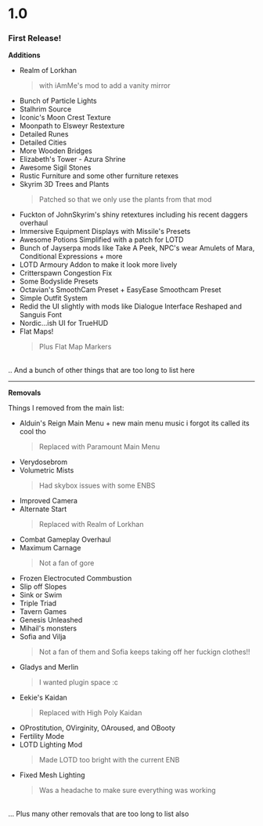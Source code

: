 # 1.0
### First Release!

**Additions**
- Realm of Lorkhan
  > with iAmMe's mod to add a vanity mirror
- Bunch of Particle Lights
- Stalhrim Source
- Iconic's Moon Crest Texture
- Moonpath to Elsweyr Restexture
- Detailed Runes
- Detailed Cities
- More Wooden Bridges
- Elizabeth's Tower - Azura Shrine
- Awesome Sigil Stones
- Rustic Furniture and some other furniture retexes
-  Skyrim 3D Trees and Plants
   > Patched so that we only use the plants from that mod
- Fuckton of JohnSkyrim's shiny retextures including his recent daggers overhaul
- Immersive Equipment Displays with Missile's Presets
- Awesome Potions Simplified with a patch for LOTD
- Bunch of Jayserpa mods like Take A Peek, NPC's wear Amulets of Mara, Conditional Expressions + more
- LOTD Armoury Addon to make it look more lively
- Critterspawn Congestion Fix
- Some Bodyslide Presets
- Octavian's SmoothCam Preset + EasyEase Smoothcam Preset
- Simple Outfit System
- Redid the UI slightly with mods like Dialogue Interface Reshaped and Sanguis Font
- Nordic...ish UI for TrueHUD
- Flat Maps!
  >Plus Flat Map Markers

<br>
.. And a bunch of other things that are too long to list here

***

**Removals**

Things I removed from the main list:

- Alduin's Reign Main Menu + new main menu music i forgot its called its cool tho
  > Replaced with Paramount Main Menu
- Verydosebrom 
- Volumetric Mists
  > Had skybox issues with some ENBS
- Improved Camera
- Alternate Start
  > Replaced with Realm of Lorkhan
- Combat Gameplay Overhaul
- Maximum Carnage 
  > Not a fan of gore
- Frozen Electrocuted Commbustion
- Slip off Slopes
- Sink or Swim
- Triple Triad
- Tavern Games
- Genesis Unleashed
- Mihail's monsters
- Sofia and Vilja
  > Not a fan of them and Sofia keeps taking off her fuckign clothes!!
- Gladys and Merlin
  > I wanted plugin space :c
- Eekie's Kaidan
  > Replaced with High Poly Kaidan
- OProstitution, OVirginity, OAroused, and OBooty 
- Fertility Mode
- LOTD Lighting Mod 
  > Made LOTD too bright with the current ENB
- Fixed Mesh Lighting 
  > Was a headache to make sure everything was working

<br>
... Plus many other removals that are too long to list also
